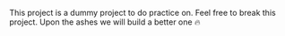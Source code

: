 This project is a dummy project to do practice on.
Feel free to break this project.
Upon the ashes we will build a better one 🔥
